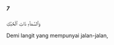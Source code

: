 ##### 7

<span class="ayah">وَٱلسَّمَآءِ ذَاتِ ٱلْحُبُكِ</span>

<span class="ayah_translation">Demi langit yang mempunyai jalan-jalan,</span>
